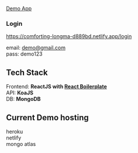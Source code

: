 [Demo App](https://comforting-longma-d889bd.netlify.app/)

### Login

https://comforting-longma-d889bd.netlify.app/login

email: demo@gmail.com <br/>
pass: demo123

## Tech Stack

Frontend:
**ReactJS with [React Boilerplate](https://github.com/react-boilerplate/react-boilerplate)** <br/>
API: **KoaJS** <br/>
DB: **MongoDB**

## Current Demo hosting

heroku <br/>
netlify <br/>
mongo atlas <br/>
